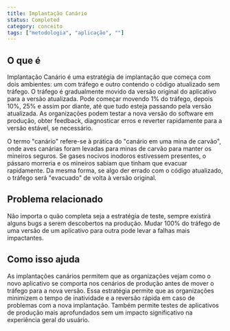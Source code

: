 ```yaml
---
title: Implantação Canário
status: Completed
category: conceito
tags: ["metodologia", "aplicação", ""]
---
```


## O que é

Implantação Canário é uma estratégia de implantação que começa com dois ambientes: um com tráfego e outro contendo o código atualizado sem tráfego. O tráfego é gradualmente movido da versão original do aplicativo para a versão atualizada. Pode começar movendo 1% do tráfego, depois 10%, 25% e assim por diante, até que tudo esteja passando pela versão atualizada. As organizações podem testar a nova versão do software em produção, obter feedback, diagnosticar erros e reverter rapidamente para a versão estável, se necessário.

O termo "canário" refere-se à prática do "canário em uma mina de carvão", onde aves canárias foram levadas para minas de carvão para manter os mineiros seguros. Se gases nocivos inodoros estivessem presentes, o pássaro morreria e os mineiros sabiam que tinham que evacuar rapidamente. Da mesma forma, se algo der errado com o código atualizado, o tráfego será "evacuado" de volta à versão original.

## Problema relacionado

Não importa o quão completa seja a estratégia de teste, sempre existirá alguns bugs a serem descobertos na produção. Mudar 100% do tráfego de uma versão de um aplicativo para outra pode levar a falhas mais impactantes.

## Como isso ajuda

As implantações canários permitem que as organizações vejam como o novo aplicativo se comporta nos cenários de produção antes de mover o tráfego para a nova versão. Essa estratégia permite que as organizações minimizem o tempo de inatividade e a reversão rápida em caso de problemas com a nova implantação. Também permite testes de aplicativos de produção mais aprofundados sem um impacto significativo na experiência geral do usuário.
